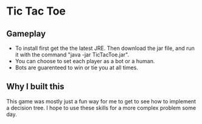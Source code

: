 # Tic Tac Toe

## Gameplay
* To install first get the the latest JRE. Then download the jar file, and run it with the command "java -jar TicTacToe.jar". 
* You can choose to set each player as a bot or a human.
* Bots are guarenteed to win or tie you at all times. 

## Why I built this
This game was mostly just a fun way for me to get to see how to implement a decision tree. I hope to use these skills for a more complex problem some day. 
